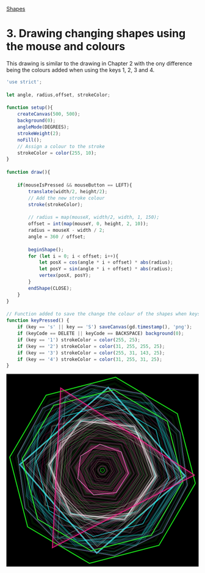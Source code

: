 [Shapes](../)

# 3. Drawing changing shapes using the mouse and colours

This drawing is similar to the drawing in Chapter 2 with the ony difference being the colours added when using the keys 1, 2, 3 and 4.

```js
'use strict';

let angle, radius,offset, strokeColor;

function setup(){
    createCanvas(500, 500);
    background(0);
    angleMode(DEGREES);
    strokeWeight(2);
    noFill();
    // Assign a colour to the stroke
    strokeColor = color(255, 10);
}

function draw(){

	if(mouseIsPressed && mouseButton == LEFT){
        translate(width/2, height/2);
        // Add the new stroke colour
		stroke(strokeColor);

		// radius = map(mouseX, width/2, width, 1, 150);
		offset = int(map(mouseY, 0, height, 2, 10));
		radius = mouseX - width / 2;
		angle = 360 / offset;

		beginShape();
        for (let i = 0; i < offset; i++){
			let posX = cos(angle * i + offset) * abs(radius);
			let posY = sin(angle * i + offset) * abs(radius);
			vertex(posX, posY);
		}
		endShape(CLOSE);
	}
}

// Function added to save the change the colour of the shapes when keys 2, 3 and 4 are pressed
function keyPressed() {
    if (key == 's' || key == 'S') saveCanvas(gd.timestamp(), 'png');
    if (keyCode == DELETE || keyCode == BACKSPACE) background(0);
	if (key == '1') strokeColor = color(255, 25);
	if (key == '2') strokeColor = color(31, 255, 255, 25);
	if (key == '3') strokeColor = color(255, 31, 143, 25);
	if (key == '4') strokeColor = color(31, 255, 31, 25);
}

```

![](../images/shapes_03.png?raw=true "")

